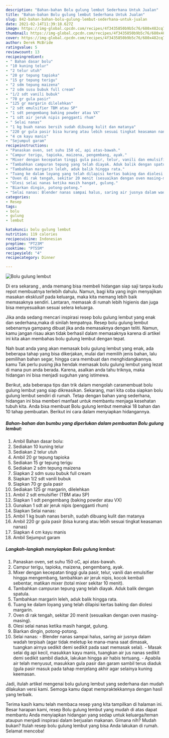 ```yaml
---
description: "Bahan-bahan Bolu gulung lembut Sederhana Untuk Jualan"
title: "Bahan-bahan Bolu gulung lembut Sederhana Untuk Jualan"
slug: 842-bahan-bahan-bolu-gulung-lembut-sederhana-untuk-jualan
date: 2021-02-14T11:39:18.627Z
image: https://img-global.cpcdn.com/recipes/4f3435850b9b5c76/680x482cq70/bolu-gulung-lembut-foto-resep-utama.jpg
thumbnail: https://img-global.cpcdn.com/recipes/4f3435850b9b5c76/680x482cq70/bolu-gulung-lembut-foto-resep-utama.jpg
cover: https://img-global.cpcdn.com/recipes/4f3435850b9b5c76/680x482cq70/bolu-gulung-lembut-foto-resep-utama.jpg
author: Derek McBride
ratingvalue: 5
reviewcount: 13
recipeingredient:
- " Bahan dasar bolu"
- "10 kuning telur"
- "2 telur utuh"
- "20 gr tepung tapioka"
- "15 gr tepung terigu"
- "2 sdm tepung maizena"
- "2 sdm susu bubuk full cream"
- "1/2 sdt vanili bubuk"
- "70 gr gula pasir"
- "125 gr margarin dilelehkan"
- "2 sdt emulsifier TBM atau SP"
- "1 sdt pengembang baking powder atau VX"
- "1 sdt air jeruk nipis pengganti rhum"
- " Selai nanas"
- "1 kg buah nanas bersih sudah dibuang kulit dan matanya"
- "220 gr gula pasir bisa kurang atau lebih sesuai tingkat keasaman nanas"
- "4 cm kayu manis"
- "Sejumput garam"
recipeinstructions:
- "Panaskan oven, set suhu 150 oC, api atas-bawah."
- "Campur terigu, tapioka, maizena, pengembang, ayak."
- "Mixer dengan kecepatan tinggi gula pasir, telur, vanili dan emulsifier hingga mengembang, tambahkan air jeruk nipis, kocok kembali sebentar, matikan mixer (total mixer sekitar 10 menit)."
- "Tambahkan campuran tepung yang telah diayak. Aduk balik dengan spatula."
- "Tambahkan margarin leleh, aduk balik hingga rata."
- "Tuang ke dalam loyang yang telah dilapisi kertas baking dan diolesi margarin."
- "Oven di rak tengah, sekitar 20 menit (sesuaikan dengan oven masing-masing)."
- "Olesi selai nanas ketika masih hangat, gulung."
- "Biarkan dingin, potong-potong."
- "Selai nanas: Blender nanas sampai halus, saring air jusnya dalam wadah terpisah (agar tidak meletup ke mana-mana saat dimasak, tuangkan airnya sedikit demi sedikit pada saat memasak selai). Masak selai dg api kecil, masukkan kayu manis, tuangkan air jus nanas sedikit demi sedikit sambil diaduk, lakukan hingga air habis tertuang. Apabila air telah menyusut, masukkan gula pasir dan garam sambil terus diaduk (gula pasir masuk pada tahap menjelang akhir agar selainya kuning keemasan."
categories:
- Resep
tags:
- bolu
- gulung
- lembut

katakunci: bolu gulung lembut 
nutrition: 119 calories
recipecuisine: Indonesian
preptime: "PT23M"
cooktime: "PT55M"
recipeyield: "4"
recipecategory: Dinner

---
```



![Bolu gulung lembut](https://img-global.cpcdn.com/recipes/4f3435850b9b5c76/680x482cq70/bolu-gulung-lembut-foto-resep-utama.jpg)

Di era  sekarang , anda memang bisa membeli hidangan siap saji tanpa kudu repot membuatnya terlebih dahulu. Namun, bagi kita yang ingin menyajikan masakan eksklusif pada keluarga, maka kita memang lebih baik memasaknya sendiri. Lantaran, memasak di rumah lebih higienis dan juga bisa menyesuaikan sesuai selera keluarga.

Jika anda sedang mencari inspirasi resep bolu gulung lembut yang enak dan sederhana,maka di sinilah tempatnya. Resep bolu gulung lembut  sebenarnya gampang dibuat jika anda memasaknya dengan teliti. Namun, kamu jangan risau akan tidak berhasil dalam memasaknya 
karena di artikel ini kita akan membahas bolu gulung lembut dengan tepat.  



Nah buat anda yang akan memasak bolu gulung lembut yang enak, ada beberapa tahap yang bisa dikerjakan, mulai dari memilih jenis bahan, lalu pemilihan bahan segar, hingga cara membuat dan menghidangkannya. kamu Tak perlu pusing jika hendak memasak bolu gulung lembut yang lezat di mana pun anda berada. Karena, asalkan anda  tahu triknya, maka hidangan ini bisa menjadi suguhan yang istimewa.

Berikut, ada beberapa tips dan trik dalam mengolah caramembuat bolu gulung lembut yang siap dikreasikan. Sekarang, mari kita coba siapkan bolu gulung lembut sendiri di rumah. Tetap dengan bahan yang sederhana, hidangan ini bisa memberi manfaat untuk membantu menjaga kesehatan tubuh kita. Anda bisa membuat Bolu gulung lembut memakai 18 bahan dan 10 tahap pembuatan. Berikut ini cara dalam menyiapkan hidangannya.

<!--inarticleads1-->

##### Bahan-bahan dan bumbu yang diperlukan dalam pembuatan Bolu gulung lembut:

1. Ambil  Bahan dasar bolu:
1. Sediakan 10 kuning telur
1. Sediakan 2 telur utuh
1. Ambil 20 gr tepung tapioka
1. Sediakan 15 gr tepung terigu
1. Sediakan 2 sdm tepung maizena
1. Siapkan 2 sdm susu bubuk full cream
1. Siapkan 1/2 sdt vanili bubuk
1. Siapkan 70 gr gula pasir
1. Sediakan 125 gr margarin, dilelehkan
1. Ambil 2 sdt emulsifier (TBM atau SP)
1. Siapkan 1 sdt pengembang (baking powder atau VX)
1. Gunakan 1 sdt air jeruk nipis (pengganti rhum)
1. Siapkan  Selai nanas:
1. Ambil 1 kg buah nanas bersih, sudah dibuang kulit dan matanya
1. Ambil 220 gr gula pasir (bisa kurang atau lebih sesuai tingkat keasaman nanas)
1. Siapkan 4 cm kayu manis
1. Ambil Sejumput garam




<!--inarticleads2-->

##### Langkah-langkah menyiapkan Bolu gulung lembut:

1. Panaskan oven, set suhu 150 oC, api atas-bawah.
1. Campur terigu, tapioka, maizena, pengembang, ayak.
1. Mixer dengan kecepatan tinggi gula pasir, telur, vanili dan emulsifier hingga mengembang, tambahkan air jeruk nipis, kocok kembali sebentar, matikan mixer (total mixer sekitar 10 menit).
1. Tambahkan campuran tepung yang telah diayak. Aduk balik dengan spatula.
1. Tambahkan margarin leleh, aduk balik hingga rata.
1. Tuang ke dalam loyang yang telah dilapisi kertas baking dan diolesi margarin.
1. Oven di rak tengah, sekitar 20 menit (sesuaikan dengan oven masing-masing).
1. Olesi selai nanas ketika masih hangat, gulung.
1. Biarkan dingin, potong-potong.
1. Selai nanas: - Blender nanas sampai halus, saring air jusnya dalam wadah terpisah (agar tidak meletup ke mana-mana saat dimasak, tuangkan airnya sedikit demi sedikit pada saat memasak selai). - Masak selai dg api kecil, masukkan kayu manis, tuangkan air jus nanas sedikit demi sedikit sambil diaduk, lakukan hingga air habis tertuang. - Apabila air telah menyusut, masukkan gula pasir dan garam sambil terus diaduk (gula pasir masuk pada tahap menjelang akhir agar selainya kuning keemasan.




Jadi, itulah artikel mengenai  bolu gulung lembut  yang sederhana dan mudah dilakukan versi kami. Semoga kamu dapat mempraktekkannya dengan hasil yang terbaik. 

Terima kasih kamu telah membaca resep yang kita tampilkan di halaman ini. Besar harapan kami, resep  Bolu gulung lembut yang mudah di atas dapat membantu Anda menyiapkan hidangan yang sedap untuk keluarga/teman ataupun menjadi inspirasi dalam berjualan makanan. Gimana nih? Mudah bukan? Itulah resep bolu gulung lembut yang bisa Anda lakukan di rumah. Selamat mencoba!

